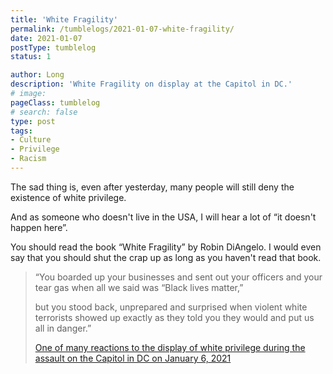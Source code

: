 ```yaml
---
title: 'White Fragility'
permalink: /tumblelogs/2021-01-07-white-fragility/
date: 2021-01-07
postType: tumblelog
status: 1

author: Long
description: 'White Fragility on display at the Capitol in DC.'
# image:
pageClass: tumblelog
# search: false
type: post
tags:
- Culture
- Privilege
- Racism
---
```


The sad thing is, even after yesterday, many people will still deny the existence of white privilege.

And as someone who doesn't live in the USA, I will hear a lot of “it doesn't happen here”.

You should read the book “White Fragility” by Robin DiAngelo. I would even say that you should shut the crap up as long as you haven't read that book.

> “You boarded up your businesses and sent out your officers and your tear gas when all we said was “Black lives matter,” 
>
> but you stood back, unprepared and surprised when violent white terrorists showed up exactly as they told you they would and put us all in danger.”
>
> <a href="https://twitter.com/MsPackyetti/status/1346926324728918019">One of many reactions to the display of white privilege during the assault on the Capitol in DC on January 6, 2021</a>
